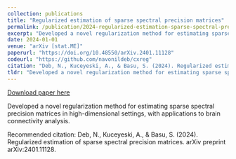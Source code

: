 ```yaml
---
collection: publications
title: "Regularized estimation of sparse spectral precision matrices"
permalink: /publication/2024-regularized-estimation-sparse-spectral-precision-matrices
excerpt: "Developed a novel regularization method for estimating sparse spectral precision matrices in high-dimensional settings, with applications to brain connectivity analysis."
date: 2024-01-01
venue: "arXiv [stat.ME]"
paperurl: "https://doi.org/10.48550/arXiv.2401.11128"
codeurl: "https://github.com/navonildeb/cxreg"
citation: "Deb, N., Kuceyeski, A., & Basu, S. (2024). Regularized estimation of sparse spectral precision matrices. arXiv preprint arXiv:2401.11128."
tldr: "Developed a novel regularization method for estimating sparse spectral precision matrices in high-dimensional settings, with applications to brain connectivity analysis."
---
```


<a href="https://doi.org/10.48550/arXiv.2401.11128">Download paper here</a>

Developed a novel regularization method for estimating sparse spectral precision matrices in high-dimensional settings, with applications to brain connectivity analysis.

Recommended citation: Deb, N., Kuceyeski, A., & Basu, S. (2024). Regularized estimation of sparse spectral precision matrices. arXiv preprint arXiv:2401.11128.
